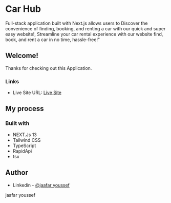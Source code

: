 # Car Hub
Full-stack application built with Next.js allows users to Discover the convenience of finding, booking, and renting a car with our quick and super easy website!, Streamline your car rental experience with our website find, book, and rent a car in no time, hassle-free!"



## Welcome!

Thanks for checking out this Application.

### Links

- Live Site URL: [Live Site](https://next-js13-car-hub.vercel.app/)

## My process

### Built with

- NEXT.Js 13
- Tailwind CSS 
- TypeScript
- RapidApi
- tsx


## Author

- Linkedin - [@jaafar youssef](https://www.linkedin.com/in/jaafar-youssef-923100249/)

jaafar youssef
